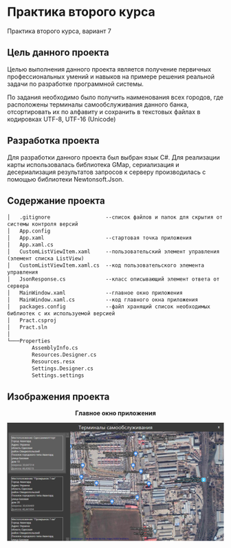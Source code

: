 # Практика второго курса
Практика второго курса, вариант 7
## Цель данного проекта
Целью выполнения данного проекта является получение первичных профессиональных умений и навыков на примере решения реальной задачи по разработке программной системы.

По задания необходимо было получить наименования всех городов, где расположены терминалы самообслуживания данного банка, отсортировать их по алфавиту и сохранить в текстовых файлах в кодировках UTF-8, UTF-16 (Unicode)
## Разработка проекта
Для разработки данного проекта был выбран язык C#. Для реализации карты использовалась библиотека GMap, сериализация и десериализация результатов запросов к серверу производилась с помощью библиотеки Newtonsoft.Json.
## Содержание проекта
```
│   .gitignore                  --список файлов и папок для скрытия от системы контроля версий
│   App.config  
│   App.xaml                    --стартовая точка приложения
│   App.xaml.cs
│   CustomListViewItem.xaml     --пользовательский элемент управления (элемент списка ListView)
│   CustomListViewItem.xaml.cs  --код пользовательского элемента управления
│   JsonResponse.cs             --класс описывающий элемент ответа от сервера
│   MainWindow.xaml             --главное окно приложения
│   MainWindow.xaml.cs          --код главного окна приложения
│   packages.config             --файл хранящий список необходимых библиотек с их используемой версией
│   Pract.csproj
│   Pract.sln
│
└───Properties
        AssemblyInfo.cs
        Resources.Designer.cs
        Resources.resx
        Settings.Designer.cs
        Settings.settings
```
## Изображения проекта
<p align="center">
  <b>Главное окно приложения</b>
</p>
<p align="center">
  <img src="img.png">
</p>
